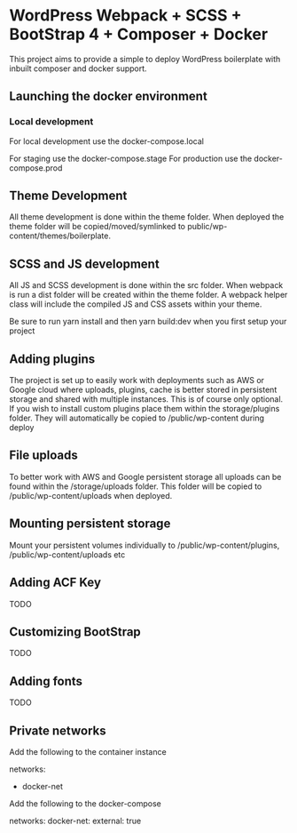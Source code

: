# WordPress Webpack + SCSS + BootStrap 4 + Composer + Docker

This project aims to provide a simple to deploy WordPress boilerplate with inbuilt composer and docker support.

## Launching the docker environment

### Local development

For local development use the docker-compose.local



For staging use the docker-compose.stage
For production use the docker-compose.prod

## Theme Development

All theme development is done within the theme folder. When deployed the theme folder will be copied/moved/symlinked to public/wp-content/themes/boilerplate.

## SCSS and JS development

All JS and SCSS development is done within the src folder. When webpack is run a dist folder will be created within the theme folder. A webpack helper class will include the compiled JS and CSS assets within your theme.

Be sure to run yarn install and then yarn build:dev when you first setup your project

## Adding plugins

The project is set up to easily work with deployments such as AWS or Google cloud where uploads, plugins, cache is better stored in persistent storage and shared with multiple instances. This is of course only optional. If you wish to install custom plugins place them within the storage/plugins folder. They will automatically be copied to /public/wp-content during deploy

## File uploads

To better work with AWS and Google persistent storage all uploads can be found within the /storage/uploads folder. This folder will be copied to /public/wp-content/uploads when deployed.

## Mounting persistent storage

Mount your persistent volumes individually to /public/wp-content/plugins, /public/wp-content/uploads etc

## Adding ACF Key

TODO

## Customizing BootStrap

TODO

## Adding fonts

TODO

## Private networks

Add the following to the container instance

networks:
  - docker-net

Add the following to the docker-compose

networks:
  docker-net:
    external: true
